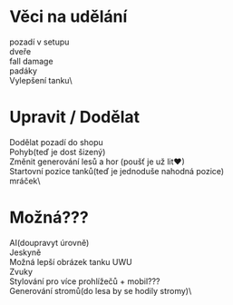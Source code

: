 # Věci na udělání

pozadí v setupu\
dveře\
fall damage\
padáky\
Vylepšení tanku\

# Upravit / Dodělat

Dodělat pozadí do shopu\
Pohyb(teď je dost šizený)\
Změnit generování lesů a hor (poušť je už lit♥)\
Startovní pozice tanků(teď je jednoduše nahodná pozice)\
mráček\

# Možná???

AI(doupravyt úrovně)\
Jeskyně\
Možná lepší obrázek tanku UWU\
Zvuky\
Stylování pro více prohlížečů + mobil???\
Generování stromů(do lesa by se hodily stromy)\